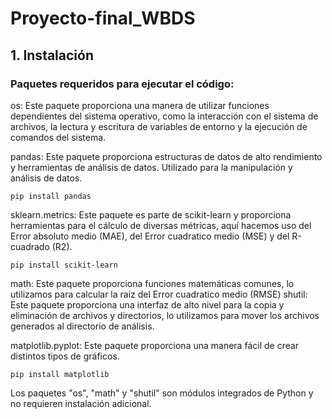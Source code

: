 # Proyecto-final_WBDS

## 1. Instalación

### Paquetes requeridos para ejecutar el código:

os: Este paquete proporciona una manera de utilizar funciones dependientes del sistema operativo, como la interacción con el sistema de archivos, la lectura y escritura de variables de entorno y la ejecución de comandos del sistema.

pandas: Este paquete proporciona estructuras de datos de alto rendimiento y herramientas de análisis de datos. Utilizado para la manipulación y análisis de datos.

    pip install pandas

sklearn.metrics: Este paquete es parte de scikit-learn y proporciona herramientas para el cálculo de diversas métricas, aquí hacemos uso del Error absoluto medio (MAE), del Error cuadratico medio (MSE) y del R-cuadrado (R2).

    pip install scikit-learn

math: Este paquete proporciona funciones matemáticas comunes, lo utilizamos para calcular la raiz del Error cuadratico medio (RMSE)
shutil: Este paquete proporciona una interfaz de alto nivel para la copia y eliminación de archivos y directorios, lo utilizamos para mover los archivos generados al directorio de análisis.

matplotlib.pyplot: Este paquete proporciona una manera fácil de crear distintos tipos de gráficos.

    pip install matplotlib

Los paquetes "os", "math" y "shutil" son módulos integrados de Python y no requieren instalación adicional.



